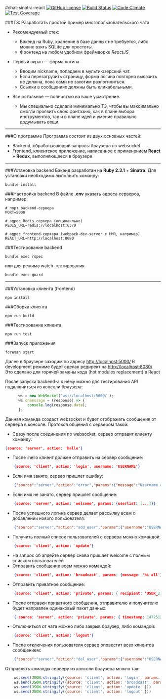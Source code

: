 #chat-sinatra-react
[![GitHub license](https://img.shields.io/badge/license-ISC-blue.svg)](https://raw.githubusercontent.com/anyley/chat-sinatra-react/master/LICENSE) [![Build Status](https://travis-ci.org/anyley/chat-sinatra-react.svg?branch=master)](https://travis-ci.org/anyley/chat-sinatra-react) [![Code Climate](https://codeclimate.com/github/anyley/chat-sinatra-react/badges/gpa.svg)](https://codeclimate.com/github/anyley/chat-sinatra-react) [![Test Coverage](https://codeclimate.com/github/anyley/chat-sinatra-react/badges/coverage.svg)](https://codeclimate.com/github/anyley/chat-sinatra-react/coverage)

###ТЗ: Разработать простой пример многопользовательского чата

* Рекомендуемый стек:
    - Бэкенд на Ruby, хранение в базе данных не требуется,
либо можно взять SQLite для простоты.
    - Фронтенд на любом удобном фреймворке *ReactJS*

* Первый экран — форма логина.
    - Вводим nickname, попадаем в мультиюзерский чат.
    - Если перезагрузить страницу, форма логина повторно вылазить не должна, пока сами не захотим разлогиниться.
    - Ссылки в сообщениях должны быть кликабельными.

* Все остальное — полностью на ваше усмотрение.
    - Мы специально сделали минимально ТЗ,
    чтобы вы максимально смогли проявить свою фантазию,
    как в плане выбора инструментов, так и в плане идей
    и умение правильно додумывать вещи.

---
###О программе
Программа состоит из двух основных частей:
- Backend, обрабатывающий запросы браузера по websocket
- Frontend, клиентское приложение, написанное с применением **React + Redux**,
выполняющееся в браузере

---
###Установка backend
Бэкэнд разработан на **Ruby 2.3.1** + **Sinatra**.
Для установки необходимо выполнить команду:

    bundle install

###Настройка backend
В файле **.env** указать адреса серверов, например:

    # порт backend-сервера
    PORT=5000
    
    # адрес Redis сервера (опциоанльно)
    REDIS_URL=redis://localhost:6379
    
    # адрес frontend-сервера (webpack-dev-server с HMR, например)
    REACT_URL=http://localhost:8080

###Тестирование backend
    
    bundle exec rspec

или для режима watch-тестирования

    bundle exec guard
    
---
###Установка клиента (frontend)
    
    npm install

###Сборка клиента
    
    npm run build
    
###Тестирование клиента
 
    npm run test
    
###Запуск приложения

    foreman start 
    
Далее в браузере заходим по адресу [http://localhost:5000/](http://localhost:5000/)
В development режиме будет сделан редирект на [http://localhost:8080/](http://localhost:8080/)
Это сделано для горячей замены кода (hot modules replacement) в React

После запуска backend-а к нему можно для тестирования API подключиться из консоли браузера:
```javascript
      ws = new WebSocket('ws://localhost:5000/');
      ws.onmessage = (response) => {
          console.log(response.data);
      };
```
Данная команда создаст websocket и будет отображать сообщения от сервера в консоле.
Протокол общения с сервером такой:

* Сразу после соединения по websocket, сервер отправит клиенту команду:
```json
{source: 'server', action: 'hello'}
```
* После :hello клиент должен отправить на сервер сообщение:
```json
    {source: 'client', action: 'login', username: 'USERNAME'}
```
* Если имя занято, сервер пришлет ошибку:
```json
    {"source":"server","action":"error","params":{"message":"Username already used"}}
```
* Если имя не занято, сервер пришлет сообщение:
```json
    {source: 'server', action: 'welcome', params: {userlist: [...]}}
```
* После успешного логина сервер делает рассылку всем о добавлении нового пользователя:
```json
    {"source":"server","action":"add_user","params":{"username":"USERNAME"}}
```
* Получить полный список пользователей с сервера можно командой:
```json
    {source: 'client', action: 'update'}
```
* На запрос об апдейте сервер снова пришлет welcome с полным списком пользователей
* Отправить сообщение всем можно командой:
```json
    {source: 'client', action: 'broadcast', params: {message: 'hi all'}}
```
* Отправить приватное сообщение:
```json
    {source: 'client', action: 'private', params: { recipient: 'USER_2', message: 'hello' } }
```
* После отправки приватного сообщения, отправителю и получителю будет направлен одинаковый пакет данных:
```json
    { source: 'server', action: 'private', params: { timestamp: 1472512730000, sender: "USER_1", recipient: "USER_2", message: "Hi USER_2", uuid: "774f9cd8-9c62-478e-bd47-2e817861bb7a" }
```
* Отключиться от чата можно либо закрыв браузер, либо командой:
```json
    {source: 'client', action: 'logout'}
```
* После отключения пользователя сервер оповестит всех клиентов сообщением:
```json
    {"source":"server","action":"del_user","params":{"username":"USERNAME"}}
```
Отправлять команды серверу из консоли браузера можно так:
```javascript
    ws.send(JSON.stringify({source: 'client', action: 'login', params: {username: 'Name'}}))
    ws.send(JSON.stringify({source: 'client', action: 'broadcast', params: {message: 'hi all'}}))
    ws.send(JSON.stringify({source: 'client', action: 'update' }))
    ws.send(JSON.stringify({source: 'client', action: 'logout' }))
```
